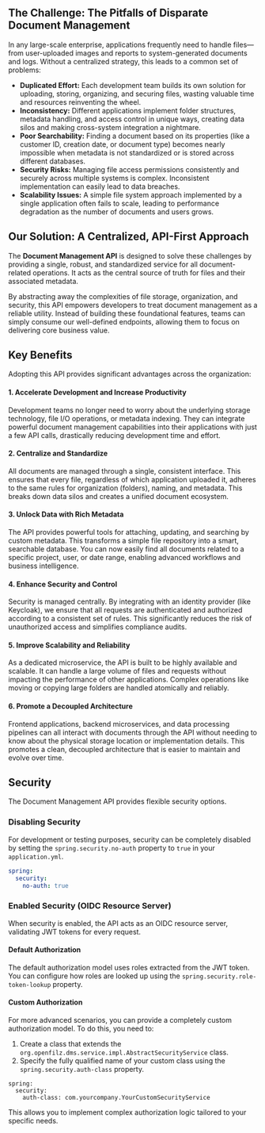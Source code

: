 ## The Challenge: The Pitfalls of Disparate Document Management

In any large-scale enterprise, applications frequently need to handle files—from user-uploaded images and reports to system-generated documents and logs. Without a centralized strategy, this leads to a common set of problems:

*   **Duplicated Effort:** Each development team builds its own solution for uploading, storing, organizing, and securing files, wasting valuable time and resources reinventing the wheel.
*   **Inconsistency:** Different applications implement folder structures, metadata handling, and access control in unique ways, creating data silos and making cross-system integration a nightmare.
*   **Poor Searchability:** Finding a document based on its properties (like a customer ID, creation date, or document type) becomes nearly impossible when metadata is not standardized or is stored across different databases.
*   **Security Risks:** Managing file access permissions consistently and securely across multiple systems is complex. Inconsistent implementation can easily lead to data breaches.
*   **Scalability Issues:** A simple file system approach implemented by a single application often fails to scale, leading to performance degradation as the number of documents and users grows.

## Our Solution: A Centralized, API-First Approach

The **Document Management API** is designed to solve these challenges by providing a single, robust, and standardized service for all document-related operations. It acts as the central source of truth for files and their associated metadata.

By abstracting away the complexities of file storage, organization, and security, this API empowers developers to treat document management as a reliable utility. Instead of building these foundational features, teams can simply consume our well-defined endpoints, allowing them to focus on delivering core business value.

## Key Benefits

Adopting this API provides significant advantages across the organization:

#### 1. **Accelerate Development and Increase Productivity**
Development teams no longer need to worry about the underlying storage technology, file I/O operations, or metadata indexing. They can integrate powerful document management capabilities into their applications with just a few API calls, drastically reducing development time and effort.

#### 2. **Centralize and Standardize**
All documents are managed through a single, consistent interface. This ensures that every file, regardless of which application uploaded it, adheres to the same rules for organization (folders), naming, and metadata. This breaks down data silos and creates a unified document ecosystem.

#### 3. **Unlock Data with Rich Metadata**
The API provides powerful tools for attaching, updating, and searching by custom metadata. This transforms a simple file repository into a smart, searchable database. You can now easily find all documents related to a specific project, user, or date range, enabling advanced workflows and business intelligence.

#### 4. **Enhance Security and Control**
Security is managed centrally. By integrating with an identity provider (like Keycloak), we ensure that all requests are authenticated and authorized according to a consistent set of rules. This significantly reduces the risk of unauthorized access and simplifies compliance audits.

#### 5. **Improve Scalability and Reliability**
As a dedicated microservice, the API is built to be highly available and scalable. It can handle a large volume of files and requests without impacting the performance of other applications. Complex operations like moving or copying large folders are handled atomically and reliably.

#### 6. **Promote a Decoupled Architecture**
Frontend applications, backend microservices, and data processing pipelines can all interact with documents through the API without needing to know about the physical storage location or implementation details. This promotes a clean, decoupled architecture that is easier to maintain and evolve over time.

## Security

The Document Management API provides flexible security options.

### Disabling Security

For development or testing purposes, security can be completely disabled by setting the `spring.security.no-auth` property to `true` in your `application.yml`.

```yaml
spring:
  security:
    no-auth: true
```

### Enabled Security (OIDC Resource Server)

When security is enabled, the API acts as an OIDC resource server, validating JWT tokens for every request.

#### Default Authorization

The default authorization model uses roles extracted from the JWT token. You can configure how roles are looked up using the `spring.security.role-token-lookup` property.

#### Custom Authorization

For more advanced scenarios, you can provide a completely custom authorization model. To do this, you need to:

1.  Create a class that extends the `org.openfilz.dms.service.impl.AbstractSecurityService` class.
2.  Specify the fully qualified name of your custom class using the `spring.security.auth-class` property.

```yaml~~~~~~~~~~~~~~~~
spring:
  security:
    auth-class: com.yourcompany.YourCustomSecurityService
```

This allows you to implement complex authorization logic tailored to your specific needs.
